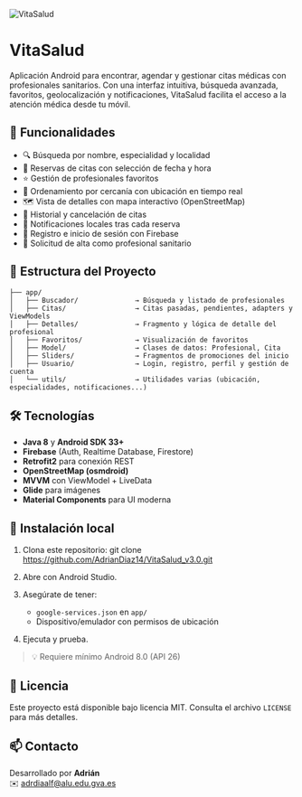 ![VitaSalud](https://i.imgur.com/LUkzG7B.png)
# VitaSalud

Aplicación Android para encontrar, agendar y gestionar citas médicas con profesionales sanitarios. Con una interfaz intuitiva, búsqueda avanzada, favoritos, geolocalización y notificaciones, VitaSalud facilita el acceso a la atención médica desde tu móvil.

## 📲 Funcionalidades

- 🔍 Búsqueda por nombre, especialidad y localidad
- 📅 Reservas de citas con selección de fecha y hora
- ⭐ Gestión de profesionales favoritos
- 📍 Ordenamiento por cercanía con ubicación en tiempo real
- 🗺️ Vista de detalles con mapa interactivo (OpenStreetMap)
- 🧾 Historial y cancelación de citas
- 🔔 Notificaciones locales tras cada reserva
- 🔐 Registro e inicio de sesión con Firebase
- 📧 Solicitud de alta como profesional sanitario

## 🧱 Estructura del Proyecto
```text
├── app/
│   ├── Buscador/              → Búsqueda y listado de profesionales
│   ├── Citas/                 → Citas pasadas, pendientes, adapters y ViewModels
│   ├── Detalles/              → Fragmento y lógica de detalle del profesional
│   ├── Favoritos/             → Visualización de favoritos
│   ├── Model/                 → Clases de datos: Profesional, Cita
│   ├── Sliders/               → Fragmentos de promociones del inicio
│   ├── Usuario/               → Login, registro, perfil y gestión de cuenta
│   └── utils/                 → Utilidades varias (ubicación, especialidades, notificaciones...)
```


## 🛠️ Tecnologías

- **Java 8** y **Android SDK 33+**
- **Firebase** (Auth, Realtime Database, Firestore)
- **Retrofit2** para conexión REST
- **OpenStreetMap (osmdroid)**
- **MVVM** con ViewModel + LiveData
- **Glide** para imágenes
- **Material Components** para UI moderna

## 🚀 Instalación local

1. Clona este repositorio:
   git clone https://github.com/AdrianDiaz14/VitaSalud_v3.0.git

2. Abre con Android Studio.

3. Asegúrate de tener:
   - `google-services.json` en `app/`
   - Dispositivo/emulador con permisos de ubicación

4. Ejecuta y prueba.

> 💡 Requiere mínimo Android 8.0 (API 26)

## 📄 Licencia

Este proyecto está disponible bajo licencia MIT. Consulta el archivo `LICENSE` para más detalles.

## 📫 Contacto

Desarrollado por **Adrián**  
✉️ [adrdiaalf@alu.edu.gva.es](mailto:adrdiaalf@alu.edu.gva.es)




